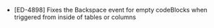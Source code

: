 - [ED-4898] Fixes the Backspace event for empty codeBlocks when triggered from inside of tables or columns
